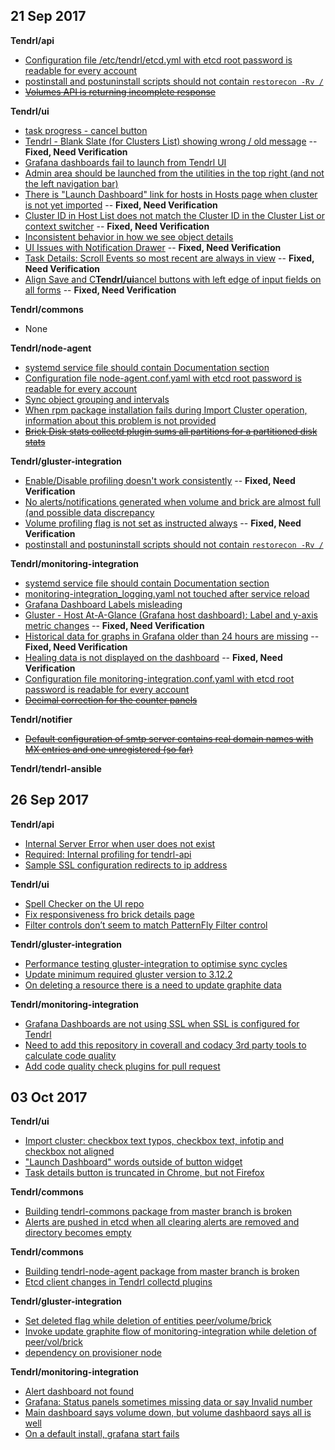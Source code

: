 ## 21 Sep 2017

**Tendrl/api**

* [Configuration file /etc/tendrl/etcd.yml with etcd root password is readable for every account](https://github.com/Tendrl/api/issues/293)
* [postinstall and postuninstall scripts should not contain `restorecon -Rv /`](https://github.com/Tendrl/api/issues/291)
* ~~[Volumes API is returning incomplete response](https://github.com/Tendrl/api/issues/289)~~

**Tendrl/ui**
* [task progress - cancel button](https://github.com/Tendrl/ui/issues/589)
* [Tendrl - Blank Slate (for Clusters List) showing wrong / old message](https://github.com/Tendrl/ui/issues/590)   -- **Fixed, Need Verification** 
* [Grafana dashboards fail to launch from Tendrl UI](https://github.com/Tendrl/ui/issues/623)
* [Admin area should be launched from the utilities in the top right (and not the left navigation bar)](https://github.com/Tendrl/ui/issues/628)
* [There is "Launch Dashboard" link for hosts in Hosts page when cluster is not yet imported](https://github.com/Tendrl/ui/issues/610)  -- **Fixed, Need Verification**
* [Cluster ID in Host List does not match the Cluster ID in the Cluster List or context switcher](https://github.com/Tendrl/ui/issues/622)  -- **Fixed, Need Verification**
* [Inconsistent behavior in how we see object details](https://github.com/Tendrl/ui/issues/627)
* [UI Issues with Notification Drawer](https://github.com/Tendrl/ui/issues/629)  -- **Fixed, Need Verification**
* [Task Details: Scroll Events so most recent are always in view](https://github.com/Tendrl/ui/issues/630)  -- **Fixed, Need Verification**
* [Align Save and C**Tendrl/ui**ancel buttons with left edge of input fields on all forms](https://github.com/Tendrl/ui/issues/631)  -- **Fixed, Need Verification**

**Tendrl/commons**
* None

**Tendrl/node-agent**
* [systemd service file should contain Documentation section](https://github.com/Tendrl/node-agent/issues/613)
* [Configuration file node-agent.conf.yaml with etcd root password is readable for every account](https://github.com/Tendrl/node-agent/issues/625)
* [Sync object grouping and intervals](https://github.com/Tendrl/node-agent/issues/626)
* [When rpm package installation fails during Import Cluster operation, information about this problem is not provided](https://github.com/Tendrl/node-agent/issues/627)
* ~~[Brick Disk stats collectd plugin sums all partitions for a partitioned disk stats](https://github.com/Tendrl/node-agent/issues/628)~~

**Tendrl/gluster-integration**
* [Enable/Disable profiling doesn't work consistently](https://github.com/Tendrl/gluster-integration/issues/405)   -- **Fixed, Need Verification**
* [No alerts/notifications generated when volume and brick are almost full (and possible data discrepancy](https://github.com/Tendrl/gluster-integration/issues/412)
* [Volume profiling flag is not set as instructed always](https://github.com/Tendrl/gluster-integration/issues/418)  -- **Fixed, Need Verification**
* [ postinstall and postuninstall scripts should not contain `restorecon -Rv /`](https://github.com/Tendrl/gluster-integration/issues/424)

**Tendrl/monitoring-integration**
* [systemd service file should contain Documentation section](https://github.com/Tendrl/monitoring-integration/issues/77)
* [monitoring-integration_logging.yaml not touched after service reload](https://github.com/Tendrl/monitoring-integration/issues/78)
* [Grafana Dashboard Labels misleading](https://github.com/Tendrl/monitoring-integration/issues/79)
* [Gluster - Host At-A-Glance (Grafana host dashboard): Label and y-axis metric changes](https://github.com/Tendrl/monitoring-integration/issues/91)  -- **Fixed, Need Verification**
* [Historical data for graphs in Grafana older than 24 hours are missing](https://github.com/Tendrl/monitoring-integration/issues/95)  -- **Fixed, Need Verification**
* [Healing data is not displayed on the dashboard](https://github.com/Tendrl/monitoring-integration/issues/120)  -- **Fixed, Need Verification**
* [Configuration file monitoring-integration.conf.yaml with etcd root password is readable for every account](https://github.com/Tendrl/monitoring-integration/issues/125)
* ~~[Decimal correction for the counter panels](https://github.com/Tendrl/monitoring-integration/issues/130)~~

**Tendrl/notifier**
* ~~[Default configuration of smtp server contains real domain names with MX entries and one unregistered (so far)](https://github.com/Tendrl/notifier/issues/115)~~

**Tendrl/tendrl-ansible**

## 26 Sep 2017

**Tendrl/api**
* [Internal Server Error when user does not exist ](https://github.com/Tendrl/api/issues/300)
* [Required: Internal profiling for tendrl-api](https://github.com/Tendrl/api/issues/301)
* [Sample SSL configuration redirects to ip address](https://github.com/Tendrl/api/issues/302)

**Tendrl/ui**
* [Spell Checker on the UI repo](https://github.com/Tendrl/ui/issues/636)
* [Fix responsiveness fro brick details page](https://github.com/Tendrl/ui/issues/637)
* [Filter controls don’t seem to match PatternFly Filter control](https://github.com/Tendrl/ui/issues/638)

**Tendrl/gluster-integration**
* [Performance testing gluster-integration to optimise sync cycles](https://github.com/Tendrl/gluster-integration/issues/429)
* [Update minimum required gluster version to 3.12.2](https://github.com/Tendrl/gluster-integration/issues/432)
* [On deleting a resource there is a need to update graphite data](https://github.com/Tendrl/gluster-integration/issues/435)

**Tendrl/monitoring-integration**
* [Grafana Dashboards are not using SSL when SSL is configured for Tendrl](https://github.com/Tendrl/monitoring-integration/issues/144)
* [Need to add this repository in coverall and codacy 3rd party tools to calculate code quality](https://github.com/Tendrl/monitoring-integration/issues/143)
* [Add code quality check plugins for pull request](https://github.com/Tendrl/monitoring-integration/issues/141)

## 03 Oct 2017

**Tendrl/ui**
*  [Import cluster: checkbox text typos, checkbox text, infotip and checkbox not aligned](https://github.com/Tendrl/ui/issues/647)
* ["Launch Dashboard" words outside of button widget](https://github.com/Tendrl/ui/issues/646)
* [Task details button is truncated in Chrome, but not Firefox](https://github.com/Tendrl/ui/issues/645)

**Tendrl/commons**
* [Building tendrl-commons package from master branch is broken](https://github.com/Tendrl/commons/issues/744)
* [Alerts are pushed in etcd when all clearing alerts are removed and directory becomes empty](https://github.com/Tendrl/commons/issues/742)

**Tendrl/commons**
* [Building tendrl-node-agent package from master branch is broken](https://github.com/Tendrl/node-agent/issues/634)
* [Etcd client changes in Tendrl collectd plugins ](https://github.com/Tendrl/node-agent/issues/633)

**Tendrl/gluster-integration**
* [Set deleted flag while deletion of entities peer/volume/brick](https://github.com/Tendrl/gluster-integration/issues/439)
* [Invoke update graphite flow of monitoring-integration while deletion of peer/vol/brick](https://github.com/Tendrl/gluster-integration/issues/437)
* [dependency on provisioner node](https://github.com/Tendrl/gluster-integration/issues/436)

**Tendrl/monitoring-integration**
* [Alert dashboard not found ](https://github.com/Tendrl/monitoring-integration/issues/158)
* [Grafana: Status panels sometimes missing data or say Invalid number](https://github.com/Tendrl/monitoring-integration/issues/157)
* [Main dashboard says volume down, but volume dashbaord says all is well](https://github.com/Tendrl/monitoring-integration/issues/155)
* [On a default install, grafana start fails](https://github.com/Tendrl/monitoring-integration/issues/153)